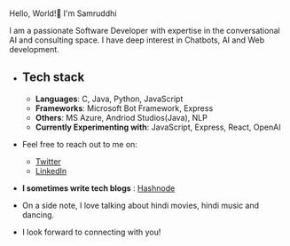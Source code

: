 
### <p align="center">
  Hello, World!👋 I'm Samruddhi 
</p>
  
I am a passionate Software Developer with expertise in the conversational AI and consulting space. I have deep interest in Chatbots, AI and Web development.


- ## Tech stack

  - **Languages**: C, Java, Python, JavaScript
  - **Frameworks**: Microsoft Bot Framework, Express
  - **Others**: MS Azure, Andriod Studios(Java), NLP
  - **Currently Experimenting with**: JavaScript, Express, React, OpenAI


- Feel free to reach out to me on:

  - [Twitter](https://twitter.com/Samruddhi0909)
  - [LinkedIn](https://www.linkedin.com/in/samruddhi-sangale-21680a1b1/)
    
- **I sometimes write tech blogs** : [Hashnode](https://samrudhi0909.hashnode.dev)

- On a side note, I love talking about hindi movies, hindi music and dancing.
- I look forward to connecting with you!
